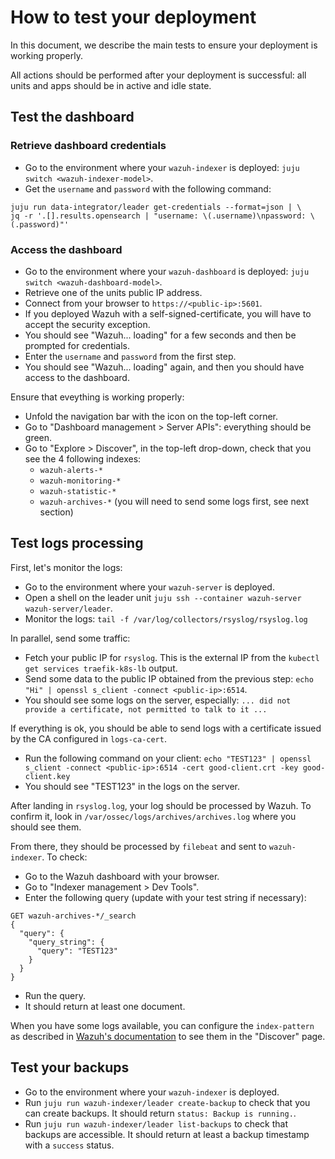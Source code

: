 # How to test your deployment

In this document, we describe the main tests to ensure your deployment is working properly.

All actions should be performed after your deployment is successful: all units and apps should be in active and idle state.

## Test the dashboard

### Retrieve dashboard credentials

- Go to the environment where your `wazuh-indexer` is deployed: `juju switch <wazuh-indexer-model>`.
- Get the `username` and `password` with the following command:

```shell
juju run data-integrator/leader get-credentials --format=json | \
jq -r '.[].results.opensearch | "username: \(.username)\npassword: \(.password)"'
```

### Access the dashboard

- Go to the environment where your `wazuh-dashboard` is deployed: `juju switch <wazuh-dashboard-model>`.
- Retrieve one of the units public IP address.
- Connect from your browser to `https://<public-ip>:5601`.
- If you deployed Wazuh with a self-signed-certificate, you will have to accept the security exception.
- You should see "Wazuh... loading" for a few seconds and then be prompted for credentials.
- Enter the `username` and `password` from the first step.
- You should see "Wazuh... loading" again, and then you should have access to the dashboard.

Ensure that eveything is working properly:

- Unfold the navigation bar with the icon on the top-left corner.
- Go to "Dashboard management > Server APIs": everything should be green.
- Go to "Explore > Discover", in the top-left drop-down, check that you see the 4 following indexes:
  - `wazuh-alerts-*`
  - `wazuh-monitoring-*`
  - `wazuh-statistic-*`
  - `wazuh-archives-*` (you will need to send some logs first, see next section)

## Test logs processing

First, let's monitor the logs:

- Go to the environment where your `wazuh-server` is deployed.
- Open a shell on the leader unit `juju ssh --container wazuh-server wazuh-server/leader`.
- Monitor the logs: `tail -f /var/log/collectors/rsyslog/rsyslog.log`

In parallel, send some traffic:

- Fetch your public IP for `rsyslog`. This is the external IP from the `kubectl get services traefik-k8s-lb` output.
- Send some data to the public IP obtained from the previous step: `echo "Hi" | openssl s_client -connect <public-ip>:6514`.
- You should see some logs on the server, especially: `... did not provide a certificate, not permitted to talk to it ...`

If everything is ok, you should be able to send logs with a certificate issued by the CA configured in `logs-ca-cert`.

- Run the following command on your client: `echo "TEST123" | openssl s_client -connect <public-ip>:6514 -cert good-client.crt -key good-client.key`
- You should see "TEST123" in the logs on the server.

After landing in `rsyslog.log`, your log should be processed by Wazuh. To confirm it, look in `/var/ossec/logs/archives/archives.log` where you should see them.

From there, they should be processed by `filebeat` and sent to `wazuh-indexer`. To check:

- Go to the Wazuh dashboard with your browser.
- Go to "Indexer management > Dev Tools".
- Enter the following query (update with your test string if necessary): 

```
GET wazuh-archives-*/_search
{
  "query": {
    "query_string": {
      "query": "TEST123"
    }
  }
}
```

- Run the query.
- It should return at least one document.

When you have some logs available, you can configure the `index-pattern` as described in [Wazuh's documentation](https://documentation.wazuh.com/current/user-manual/wazuh-indexer/wazuh-indexer-indices.html#the-wazuharchives-indices) to see them in the "Discover" page.

## Test your backups

- Go to the environment where your `wazuh-indexer` is deployed.
- Run `juju run wazuh-indexer/leader create-backup` to check that you can create backups. It should return `status: Backup is running.`.
- Run `juju run wazuh-indexer/leader list-backups` to check that backups are accessible. It should return at least a backup timestamp with a `success` status.
